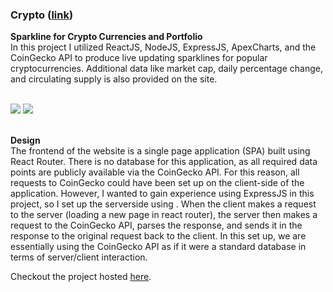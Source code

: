 ### Crypto ([link](https://crypto-sparkline.herokuapp.com/))
<strong> Sparkline for Crypto Currencies and Portfolio </strong> <br>
In this project I utilized ReactJS, NodeJS, ExpressJS, ApexCharts, and the CoinGecko API to produce live updating sparklines for popular cryptocurrencies. Additional data like market cap, daily percentage change, and circulating supply is also provided on the site. <br>

<br>
<div>
  <img src="https://user-images.githubusercontent.com/70236734/177060539-7903a05e-a67c-47f3-8605-0f75a19e9dbb.png"/>
  <img src="https://user-images.githubusercontent.com/70236734/177060563-aa3d0594-0f67-4258-bf75-5bc629f9fb9f.png"/>
</div>
<br>

<strong>Design</strong> <br>
The frontend of the website is a single page application (SPA) built using React Router. There is no database for this application, as all required data points are publicly available via the CoinGecko API. For this reason, all requests to CoinGecko could have been set up on the client-side of the application. However, I wanted to gain experience using ExpressJS in this project, so I set up the serverside using . When the client makes a request to the server (loading a new page in react router), the server then makes a request to the CoinGecko API, parses the response, and sends it in the response to the original request back to the client. In this set up, we are essentially using the CoinGecko API as if it were a standard database in terms of server/client interaction. <br>

Checkout the project hosted [here](https://crypto-sparkline.herokuapp.com/).
